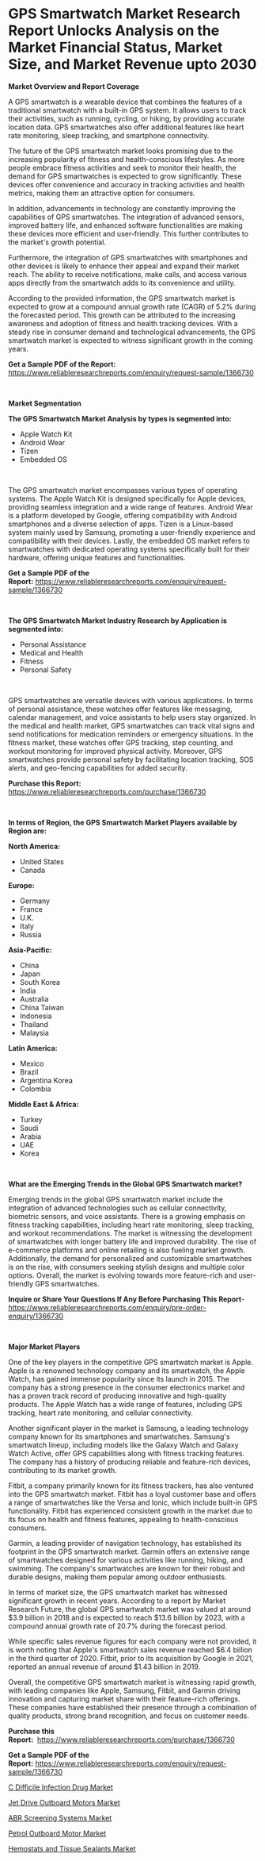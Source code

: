 <p><h1>GPS Smartwatch Market Research Report Unlocks Analysis on the Market Financial Status, Market Size, and Market Revenue upto 2030</h1></p><p><strong>Market Overview and Report Coverage</strong></p>
<p><p>A GPS smartwatch is a wearable device that combines the features of a traditional smartwatch with a built-in GPS system. It allows users to track their activities, such as running, cycling, or hiking, by providing accurate location data. GPS smartwatches also offer additional features like heart rate monitoring, sleep tracking, and smartphone connectivity.</p><p>The future of the GPS smartwatch market looks promising due to the increasing popularity of fitness and health-conscious lifestyles. As more people embrace fitness activities and seek to monitor their health, the demand for GPS smartwatches is expected to grow significantly. These devices offer convenience and accuracy in tracking activities and health metrics, making them an attractive option for consumers.</p><p>In addition, advancements in technology are constantly improving the capabilities of GPS smartwatches. The integration of advanced sensors, improved battery life, and enhanced software functionalities are making these devices more efficient and user-friendly. This further contributes to the market's growth potential.</p><p>Furthermore, the integration of GPS smartwatches with smartphones and other devices is likely to enhance their appeal and expand their market reach. The ability to receive notifications, make calls, and access various apps directly from the smartwatch adds to its convenience and utility.</p><p>According to the provided information, the GPS smartwatch market is expected to grow at a compound annual growth rate (CAGR) of 5.2% during the forecasted period. This growth can be attributed to the increasing awareness and adoption of fitness and health tracking devices. With a steady rise in consumer demand and technological advancements, the GPS smartwatch market is expected to witness significant growth in the coming years.</p></p>
<p><strong>Get a Sample PDF of the Report:</strong> <a href="https://www.reliableresearchreports.com/enquiry/request-sample/1366730">https://www.reliableresearchreports.com/enquiry/request-sample/1366730</a></p>
<p>&nbsp;</p>
<p><strong>Market Segmentation</strong></p>
<p><strong>The GPS Smartwatch Market Analysis by types is segmented into:</strong></p>
<p><ul><li>Apple Watch Kit</li><li>Android Wear</li><li>Tizen</li><li>Embedded OS</li></ul></p>
<p>&nbsp;</p>
<p><p>The GPS smartwatch market encompasses various types of operating systems. The Apple Watch Kit is designed specifically for Apple devices, providing seamless integration and a wide range of features. Android Wear is a platform developed by Google, offering compatibility with Android smartphones and a diverse selection of apps. Tizen is a Linux-based system mainly used by Samsung, promoting a user-friendly experience and compatibility with their devices. Lastly, the embedded OS market refers to smartwatches with dedicated operating systems specifically built for their hardware, offering unique features and functionalities.</p></p>
<p><strong>Get a Sample PDF of the Report:</strong>&nbsp;<a href="https://www.reliableresearchreports.com/enquiry/request-sample/1366730">https://www.reliableresearchreports.com/enquiry/request-sample/1366730</a></p>
<p>&nbsp;</p>
<p><strong>The GPS Smartwatch Market Industry Research by Application is segmented into:</strong></p>
<p><ul><li>Personal Assistance</li><li>Medical and Health</li><li>Fitness</li><li>Personal Safety</li></ul></p>
<p>&nbsp;</p>
<p><p>GPS smartwatches are versatile devices with various applications. In terms of personal assistance, these watches offer features like messaging, calendar management, and voice assistants to help users stay organized. In the medical and health market, GPS smartwatches can track vital signs and send notifications for medication reminders or emergency situations. In the fitness market, these watches offer GPS tracking, step counting, and workout monitoring for improved physical activity. Moreover, GPS smartwatches provide personal safety by facilitating location tracking, SOS alerts, and geo-fencing capabilities for added security.</p></p>
<p><strong>Purchase this Report:</strong>&nbsp; <a href="https://www.reliableresearchreports.com/purchase/1366730">https://www.reliableresearchreports.com/purchase/1366730</a></p>
<p>&nbsp;</p>
<p><strong>In terms of Region, the GPS Smartwatch Market Players available by Region are:</strong></p>
<p>
    <p> <strong> North America: </strong>
        <ul>
            <li>United States</li>
            <li>Canada</li>
        </ul>
        </p> 
    <p> <strong> Europe: </strong>
        <ul>
            <li>Germany</li>
            <li>France</li>
            <li>U.K.</li>
            <li>Italy</li>
            <li>Russia</li>
        </ul>
        </p> 
    <p> <strong> Asia-Pacific: </strong>
        <ul>
            <li>China</li>
            <li>Japan</li>
            <li>South Korea</li>
            <li>India</li>
            <li>Australia</li>
            <li>China Taiwan</li>
            <li>Indonesia</li>
            <li>Thailand</li>
            <li>Malaysia</li>
        </ul>
        </p> 
    <p> <strong> Latin America: </strong>
        <ul>
            <li>Mexico</li>
            <li>Brazil</li>
            <li>Argentina Korea</li>
            <li>Colombia</li>
        </ul>
        </p> 
    <p> <strong> Middle East & Africa: </strong>
        <ul>
            <li>Turkey</li>
            <li>Saudi</li>
            <li>Arabia</li>
            <li>UAE</li>
            <li>Korea</li>
        </ul>
    </p>
    </p>
<p>&nbsp;</p>
<p><strong>What are the Emerging Trends in the Global GPS Smartwatch market?</strong></p>
<p><p>Emerging trends in the global GPS smartwatch market include the integration of advanced technologies such as cellular connectivity, biometric sensors, and voice assistants. There is a growing emphasis on fitness tracking capabilities, including heart rate monitoring, sleep tracking, and workout recommendations. The market is witnessing the development of smartwatches with longer battery life and improved durability. The rise of e-commerce platforms and online retailing is also fueling market growth. Additionally, the demand for personalized and customizable smartwatches is on the rise, with consumers seeking stylish designs and multiple color options. Overall, the market is evolving towards more feature-rich and user-friendly GPS smartwatches.</p></p>
<p><strong>Inquire or Share Your Questions If Any Before Purchasing This Report</strong>- <a href="https://www.reliableresearchreports.com/enquiry/pre-order-enquiry/1366730">https://www.reliableresearchreports.com/enquiry/pre-order-enquiry/1366730</a></p>
<p>&nbsp;</p>
<p><strong>Major Market Players</strong></p>
<p><p>One of the key players in the competitive GPS smartwatch market is Apple. Apple is a renowned technology company and its smartwatch, the Apple Watch, has gained immense popularity since its launch in 2015. The company has a strong presence in the consumer electronics market and has a proven track record of producing innovative and high-quality products. The Apple Watch has a wide range of features, including GPS tracking, heart rate monitoring, and cellular connectivity.</p><p>Another significant player in the market is Samsung, a leading technology company known for its smartphones and smartwatches. Samsung's smartwatch lineup, including models like the Galaxy Watch and Galaxy Watch Active, offer GPS capabilities along with fitness tracking features. The company has a history of producing reliable and feature-rich devices, contributing to its market growth.</p><p>Fitbit, a company primarily known for its fitness trackers, has also ventured into the GPS smartwatch market. Fitbit has a loyal customer base and offers a range of smartwatches like the Versa and Ionic, which include built-in GPS functionality. Fitbit has experienced consistent growth in the market due to its focus on health and fitness features, appealing to health-conscious consumers.</p><p>Garmin, a leading provider of navigation technology, has established its footprint in the GPS smartwatch market. Garmin offers an extensive range of smartwatches designed for various activities like running, hiking, and swimming. The company's smartwatches are known for their robust and durable designs, making them popular among outdoor enthusiasts.</p><p>In terms of market size, the GPS smartwatch market has witnessed significant growth in recent years. According to a report by Market Research Future, the global GPS smartwatch market was valued at around $3.9 billion in 2018 and is expected to reach $13.6 billion by 2023, with a compound annual growth rate of 20.7% during the forecast period.</p><p>While specific sales revenue figures for each company were not provided, it is worth noting that Apple's smartwatch sales revenue reached $6.4 billion in the third quarter of 2020. Fitbit, prior to its acquisition by Google in 2021, reported an annual revenue of around $1.43 billion in 2019.</p><p>Overall, the competitive GPS smartwatch market is witnessing rapid growth, with leading companies like Apple, Samsung, Fitbit, and Garmin driving innovation and capturing market share with their feature-rich offerings. These companies have established their presence through a combination of quality products, strong brand recognition, and focus on customer needs.</p></p>
<p><strong>Purchase this Report:</strong>&nbsp;&nbsp;<a href="https://www.reliableresearchreports.com/purchase/1366730">https://www.reliableresearchreports.com/purchase/1366730</a></p>
<p></p>
<p><strong>Get a Sample PDF of the Report:</strong>&nbsp;<a href="https://www.reliableresearchreports.com/enquiry/request-sample/1366730">https://www.reliableresearchreports.com/enquiry/request-sample/1366730</a></p>
<p><p><a href="https://issuu.com/reportprime-2/docs/c-difficile-infection-drug-market-size-2030.pptx?fr=xKAE9_zU1NQ">C Difficile Infection Drug Market</a></p><p><a href="https://github.com/Chiragrp22/Market-Research-Report-List-1/blob/main/jet-drive-outboard-motors-market.md">Jet Drive Outboard Motors Market</a></p><p><a href="https://issuu.com/reportprime-2/docs/abr-screening-systems-market-size-2030.pptx?fr=xKAE9_zU1NQ">ABR Screening Systems Market</a></p><p><a href="https://github.com/ChiragRP21/Market-Research-Report-List-1/blob/main/petrol-outboard-motor-market.md">Petrol Outboard Motor Market</a></p><p><a href="https://medium.com/@melissahaag/hemostats-and-tissue-sealants-market-size-cagr-trends-2024-2030-ccf6f3fcf588">Hemostats and Tissue Sealants Market</a></p></p>